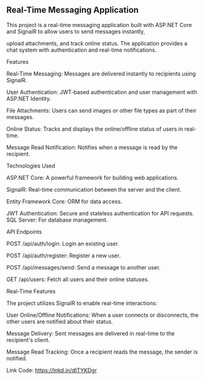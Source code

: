 ## Real-Time Messaging Application

This project is a real-time messaging application built with ASP.NET Core and SignalR to allow users to send messages instantly,

upload attachments, and track online status. The application provides a chat system with authentication and real-time notifications.

Features

Real-Time Messaging: Messages are delivered instantly to recipients using SignalR.

User Authentication: JWT-based authentication and user management with ASP.NET Identity.

File Attachments: Users can send images or other file types as part of their messages.

Online Status: Tracks and displays the online/offline status of users in real-time.

Message Read Notification: Notifies when a message is read by the recipient.

Technologies Used

ASP.NET Core: A powerful framework for building web applications.

SignalR: Real-time communication between the server and the client.

Entity Framework Core: ORM for data access.

JWT Authentication: Secure and stateless authentication for API requests.
SQL Server: For database management.

API Endpoints

POST /api/auth/login: Login an existing user.

POST /api/auth/register: Register a new user.

POST /api/messages/send: Send a message to another user.

GET /api/users: Fetch all users and their online statuses.

Real-Time Features

The project utilizes SignalR to enable real-time interactions:

User Online/Offline Notifications: When a user connects or disconnects, the other users are notified about their status.

Message Delivery: Sent messages are delivered in real-time to the recipient's client.

Message Read Tracking: Once a recipient reads the message, the sender is notified.

Link Code: https://lnkd.in/dtTYKDgr

